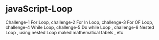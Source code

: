# javaScript-Loop
Challenge-1 For Loop, challenge-2 For In Loop, challenge-3 For OF Loop, challenge-4 While Loop,  challenge-5 Do while Loop , challenge-6 Nested Loop , using nested Loop maked mathematical tabels , etc

